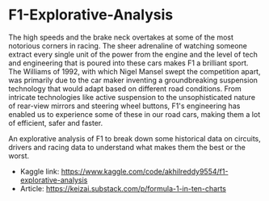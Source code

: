 # F1-Explorative-Analysis
The high speeds and the brake neck overtakes at some of the most notorious corners in racing. The sheer adrenaline of watching someone extract every single unit of the power from the engine and the level of tech and engineering that is poured into these cars makes F1 a brilliant sport. The Williams of 1992, with which Nigel Mansel swept the competition apart, was primarily due to the car maker inventing a groundbreaking suspension technology that would adapt based on different road conditions. From intricate technologies like active suspension to the unsophisticated nature of rear-view mirrors and steering wheel buttons, F1's engineering has enabled us to experience some of these in our road cars, making them a lot of efficient, safer and faster. 

An explorative analysis of F1 to break down some historical data on circuits, drivers and racing data to understand what makes them the best or the worst. 

- Kaggle link: https://www.kaggle.com/code/akhilreddy9554/f1-explorative-analysis
- Article: https://keizai.substack.com/p/formula-1-in-ten-charts
